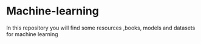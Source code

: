 # Machine-learning
In this repository you will find some resources ,books, models and datasets for machine learning 
